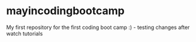 # mayincodingbootcamp
My first repository for the first coding boot camp :) - testing changes after watch tutorials
